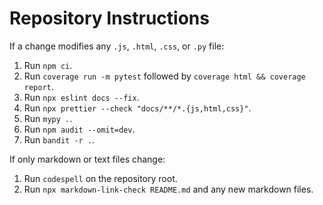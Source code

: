 # Repository Instructions

If a change modifies any `.js`, `.html`, `.css`, or `.py` file:
1. Run `npm ci`.
2. Run `coverage run -m pytest` followed by `coverage html && coverage report`.
3. Run `npx eslint docs --fix`.
4. Run `npx prettier --check "docs/**/*.{js,html,css}"`.
5. Run `mypy .`.
6. Run `npm audit --omit=dev`.
7. Run `bandit -r .`.

If only markdown or text files change:
1. Run `codespell` on the repository root.
2. Run `npx markdown-link-check README.md` and any new markdown files.
